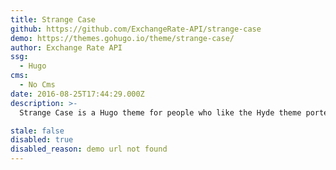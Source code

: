 ```yaml
---
title: Strange Case
github: https://github.com/ExchangeRate-API/strange-case
demo: https://themes.gohugo.io/theme/strange-case/
author: Exchange Rate API
ssg:
  - Hugo
cms:
  - No Cms
date: 2016-08-25T17:44:29.000Z
description: >-
  Strange Case is a Hugo theme for people who like the Hyde theme ported from Jekyll but prefer using Bootstrap.

stale: false
disabled: true
disabled_reason: demo url not found
---
```

